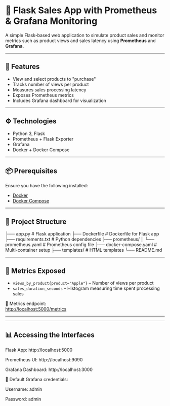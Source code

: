 # 🛒 Flask Sales App with Prometheus & Grafana Monitoring

A simple Flask-based web application to simulate product sales and monitor metrics such as product views and sales latency using **Prometheus** and **Grafana**.

---

## 🚀 Features

- View and select products to "purchase"
- Tracks number of views per product
- Measures sales processing latency
- Exposes Prometheus metrics
- Includes Grafana dashboard for visualization

---

## ⚙️ Technologies

- Python 3, Flask
- Prometheus + Flask Exporter
- Grafana
- Docker + Docker Compose

---

## 📦 Prerequisites

Ensure you have the following installed:

- [Docker](https://www.docker.com/)
- [Docker Compose](https://docs.docker.com/compose/)

---

## 📁 Project Structure

├── app.py # Flask application
├── Dockerfile # Dockerfile for Flask app
├── requirements.txt # Python dependencies
├── prometheus/
│ └── prometheus.yaml # Prometheus config file
├── docker-compose.yaml # Multi-container setup
├── templates/ # HTML templates
└── README.md

---

## 🧪 Metrics Exposed

- `views_by_product{product="Apple"}` – Number of views per product
- `sales_duration_seconds` – Histogram measuring time spent processing sales

📍 Metrics endpoint:  
[http://localhost:5000/metrics](http://localhost:5000/metrics)

---
---
## 📊 Accessing the Interfaces
Flask App: http://localhost:5000

Prometheus UI: http://localhost:9090

Grafana Dashboard: http://localhost:3000

🔐 Default Grafana credentials:

Username: admin

Password: admin
